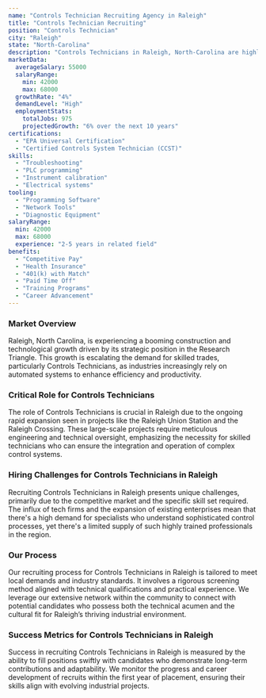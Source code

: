 ```yaml
---
name: "Controls Technician Recruiting Agency in Raleigh"
title: "Controls Technician Recruiting"
position: "Controls Technician"
city: "Raleigh"
state: "North-Carolina"
description: "Controls Technicians in Raleigh, North-Carolina are highly sought after for their expertise in managing, troubleshooting and repairing automated machinery and control systems, with a focus on industries such as manufacturing and HVAC."
marketData:
  averageSalary: 55000
  salaryRange:
    min: 42000
    max: 68000
  growthRate: "4%"
  demandLevel: "High"
  employmentStats:
    totalJobs: 975
    projectedGrowth: "6% over the next 10 years"
certifications:
  - "EPA Universal Certification"
  - "Certified Controls System Technician (CCST)"
skills:
  - "Troubleshooting"
  - "PLC programming"
  - "Instrument calibration"
  - "Electrical systems"
tooling:
  - "Programming Software"
  - "Network Tools"
  - "Diagnostic Equipment"
salaryRange:
  min: 42000
  max: 68000
  experience: "2-5 years in related field"
benefits:
  - "Competitive Pay"
  - "Health Insurance"
  - "401(k) with Match"
  - "Paid Time Off"
  - "Training Programs"
  - "Career Advancement"
---
```


### Market Overview
Raleigh, North Carolina, is experiencing a booming construction and technological growth driven by its strategic position in the Research Triangle. This growth is escalating the demand for skilled trades, particularly Controls Technicians, as industries increasingly rely on automated systems to enhance efficiency and productivity.

### Critical Role for Controls Technicians
The role of Controls Technicians is crucial in Raleigh due to the ongoing rapid expansion seen in projects like the Raleigh Union Station and the Raleigh Crossing. These large-scale projects require meticulous engineering and technical oversight, emphasizing the necessity for skilled technicians who can ensure the integration and operation of complex control systems.

### Hiring Challenges for Controls Technicians in Raleigh
Recruiting Controls Technicians in Raleigh presents unique challenges, primarily due to the competitive market and the specific skill set required. The influx of tech firms and the expansion of existing enterprises mean that there's a high demand for specialists who understand sophisticated control processes, yet there's a limited supply of such highly trained professionals in the region.

### Our Process
Our recruiting process for Controls Technicians in Raleigh is tailored to meet local demands and industry standards. It involves a rigorous screening method aligned with technical qualifications and practical experience. We leverage our extensive network within the community to connect with potential candidates who possess both the technical acumen and the cultural fit for Raleigh’s thriving industrial environment.

### Success Metrics for Controls Technicians in Raleigh
Success in recruiting Controls Technicians in Raleigh is measured by the ability to fill positions swiftly with candidates who demonstrate long-term contributions and adaptability. We monitor the progress and career development of recruits within the first year of placement, ensuring their skills align with evolving industrial projects.